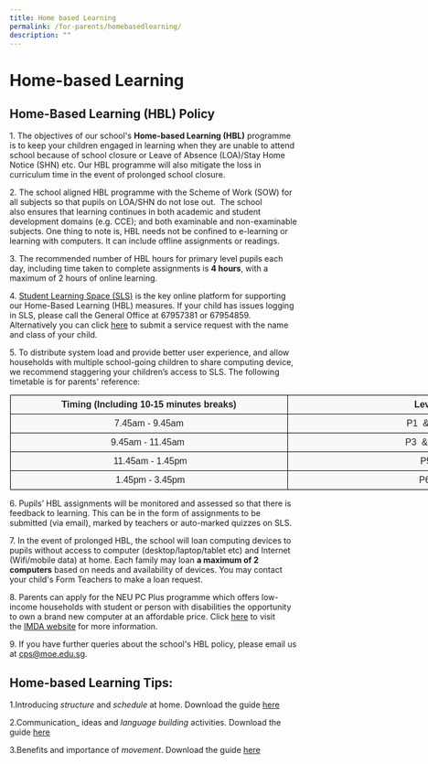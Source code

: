 ```yaml
---
title: Home based Learning
permalink: /for-parents/homebasedlearning/
description: ""
---
```


Home-based Learning
===================

Home-Based Learning (HBL) Policy
--------------------------------

  

1\. The objectives of our school's **Home-based Learning (HBL)** programme is to keep your children engaged in learning when they are unable to attend school because of school closure or Leave of Absence (LOA)/Stay Home Notice (SHN) etc. Our HBL programme will also mitigate the loss in curriculum time in the event of prolonged school closure.

  

2. The school aligned HBL programme with the Scheme of Work (SOW) for all subjects so that pupils on LOA/SHN do not lose out.  The school also ensures that learning continues in both academic and student development domains (e.g. CCE); and both examinable and non-examinable subjects. One thing to note is, HBL needs not be confined to e-learning or learning with computers. It can include offline assignments or readings.

  

3\. The recommended number of HBL hours for primary level pupils each day, including time taken to complete assignments is **4 hours**, with a maximum of 2 hours of online learning.

  

4. [Student Learning Space (SLS)](https://learning.moe.edu.sg/) is the key online platform for supporting our Home-Based Learning (HBL) measures. If your child has issues logging in SLS, please call the General Office at 67957381 or 67954859. Alternatively you can click [here](https://go.gov.sg/cpssls) to submit a service request with the name and class of your child.

  

5\. To distribute system load and provide better user experience, and allow households with multiple school-going children to share computing device, we recommend staggering your children’s access to SLS. The following timetable is for parents' reference:

<table class="iveo_table ive_eobj_center ives_tab_1" style="margin: auto; outline: 0px; padding: 0px; clear: both; border: 1px solid rgb(234, 234, 234); border-collapse: collapse; color: rgb(0, 0, 0); font-family: Raleway, sans-serif; font-size: 16px; font-style: normal; font-variant-ligatures: normal; font-variant-caps: normal; font-weight: 400; letter-spacing: normal; orphans: 2; text-align: left; text-transform: none; white-space: normal; widows: 2; word-spacing: 0px; -webkit-text-stroke-width: 0px; background-color: rgba(248, 248, 248, 0.9); text-decoration-thickness: initial; text-decoration-style: initial; text-decoration-color: initial; width: 972px;"><tbody style="margin: 0px; outline: 0px; padding: 0px;"><tr style="margin: 0px; outline: 0px; padding: 0px;"><td style="margin: 0px; outline: 0px; padding: 7px; text-align: center; background-color: transparent; color: rgb(34, 34, 34); border: 1px solid rgb(0, 0, 0); width: 485px;"><b style="margin: 0px; outline: 0px; padding: 0px;">Timing (Including 10-15 minutes breaks)</b></td><td style="margin: 0px; outline: 0px; padding: 7px; text-align: center; background-color: transparent; color: rgb(34, 34, 34); border: 1px solid rgb(0, 0, 0); width: 486px;"><b style="margin: 0px; outline: 0px; padding: 0px;">Level</b></td></tr><tr style="margin: 0px; outline: 0px; padding: 0px;"><td style="margin: 0px; outline: 0px; padding: 7px; text-align: center; background-color: transparent; color: rgb(34, 34, 34); border: 1px solid rgb(0, 0, 0); width: 60px;">7.45am - 9.45am</td><td style="margin: 0px; outline: 0px; padding: 7px; text-align: center; background-color: transparent; color: rgb(34, 34, 34); border: 1px solid rgb(0, 0, 0); width: 60px;">P1&nbsp; &amp;&nbsp; P2</td></tr><tr style="margin: 0px; outline: 0px; padding: 0px;"><td style="margin: 0px; outline: 0px; padding: 7px; text-align: center; background-color: transparent; color: rgb(34, 34, 34); border: 1px solid rgb(0, 0, 0);">9.45am - 11.45am&nbsp;</td><td style="margin: 0px; outline: 0px; padding: 7px; text-align: center; background-color: transparent; color: rgb(34, 34, 34); border: 1px solid rgb(0, 0, 0);">P3&nbsp; &amp;&nbsp; P4&nbsp;</td></tr><tr style="margin: 0px; outline: 0px; padding: 0px;"><td style="margin: 0px; outline: 0px; padding: 7px; text-align: center; background-color: transparent; color: rgb(34, 34, 34); border: 1px solid rgb(0, 0, 0);">&nbsp;11.45am - 1.45pm</td><td style="margin: 0px; outline: 0px; padding: 7px; text-align: center; background-color: transparent; color: rgb(34, 34, 34); border: 1px solid rgb(0, 0, 0);">P5</td></tr><tr style="margin: 0px; outline: 0px; padding: 0px;"><td style="margin: 0px; outline: 0px; padding: 7px; text-align: center; background-color: transparent; color: rgb(34, 34, 34); border: 1px solid rgb(0, 0, 0);">&nbsp;1.45pm - 3.45pm</td><td style="margin: 0px; outline: 0px; padding: 7px; text-align: center; background-color: transparent; color: rgb(34, 34, 34); border: 1px solid rgb(0, 0, 0);">P6&nbsp;</td></tr></tbody></table>

6\. Pupils’ HBL assignments will be monitored and assessed so that there is feedback to learning. This can be in the form of assignments to be submitted (via email), marked by teachers or auto-marked quizzes on SLS.

  

7\. In the event of prolonged HBL, the school will loan computing devices to pupils without access to computer (desktop/laptop/tablet etc) and Internet (Wifi/mobile data) at home. Each family may loan **a maximum of 2 computers** based on needs and availability of devices. You may contact your child's Form Teachers to make a loan request.

  

8\. Parents can apply for the NEU PC Plus programme which offers low-income households with student or person with disabilities the opportunity to own a brand new computer at an affordable price. Click [here](https://www.imda.gov.sg/programme-listing/neu-pc-plus) to visit the [IMDA website](https://www.imda.gov.sg/programme-listing/neu-pc-plus) for more information.

  

9\. If you have further queries about the school's HBL policy, please email us at cps@moe.edu.sg.

Home-based Learning Tips:
-------------------------

  

1.Introducing _structure_ and _schedule_ at home. Download the guide [here](/files/HBLSharing1.pdf) 

2.Communication_ ideas and _language building_ activities. Download the guide [here](/files/HBLSharing2.pdf) 

3.Benefits and importance of _movement_. Download the guide [here](/files/HBLSharing3.pdf) 